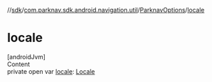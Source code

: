 //[sdk](../../../index.md)/[com.parknav.sdk.android.navigation.util](../index.md)/[ParknavOptions](index.md)/[locale](locale.md)



# locale  
[androidJvm]  
Content  
private open var [locale](locale.md): [Locale](https://developer.android.com/reference/kotlin/java/util/Locale.html)  



